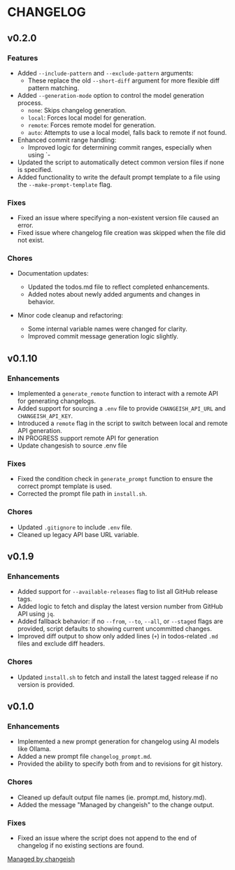 # CHANGELOG

## v0.2.0

### Features

- Added `--include-pattern` and `--exclude-pattern` arguments:
   - These replace the old `--short-diff` argument for more flexible diff pattern matching.
- Added `--generation-mode` option to control the model generation process.
  - `none`: Skips changelog generation.
  - `local`: Forces local model for generation.
  - `remote`: Forces remote model for generation.
  - `auto`: Attempts to use a local model, falls back to remote if not found.
- Enhanced commit range handling:
   - Improved logic for determining commit ranges, especially when using `-
- Updated the script to automatically detect common version files if none is specified.
- Added functionality to write the default prompt template to a file using the `--make-prompt-template` flag.

### Fixes

- Fixed an issue where specifying a non-existent version file caused an error.
- Fixed issue where changelog file creation was skipped when the file did not exist.

### Chores

- Documentation updates:
   - Updated the todos.md file to reflect completed enhancements.
   - Added notes about newly added arguments and changes in behavior.

- Minor code cleanup and refactoring:
   - Some internal variable names were changed for clarity.
   - Improved commit message generation logic slightly.

## v0.1.10

### Enhancements

- Implemented a `generate_remote` function to interact with a remote API for generating changelogs.
- Added support for sourcing a `.env` file to provide `CHANGEISH_API_URL` and `CHANGEISH_API_KEY`.
- Introduced a `remote` flag in the script to switch between local and remote API generation.
- IN PROGRESS support remote API for generation
- Update changesish to source .env file

### Fixes

- Fixed the condition check in `generate_prompt` function to ensure the correct prompt template is used.
- Corrected the prompt file path in `install.sh`.

### Chores

- Updated `.gitignore` to include `.env` file.
- Cleaned up legacy API base URL variable.

## v0.1.9

### Enhancements

- Added support for `--available-releases` flag to list all GitHub release tags.
- Added logic to fetch and display the latest version number from GitHub API using `jq`.
- Added fallback behavior: if no `--from`, `--to`, `--all`, or `--staged` flags are provided, script defaults to showing current uncommitted changes.
- Improved diff output to show only added lines (`+`) in todos-related `.md` files and exclude diff headers.

### Chores

- Updated `install.sh` to fetch and install the latest tagged release if no version is provided.

## v0.1.0

### Enhancements

- Implemented a new prompt generation for changelog using AI models like Ollama.
- Added a new prompt file `changelog_prompt.md`.
- Provided the ability to specify both from and to revisions for git history.

### Chores

- Cleaned up default output file names (ie. prompt.md, history.md).
- Added the message "Managed by changeish" to the change output.

### Fixes

- Fixed an issue where the script does not append to the end of changelog if no existing sections are found.

[Managed by changeish](https://github.com/itlackey/changeish)